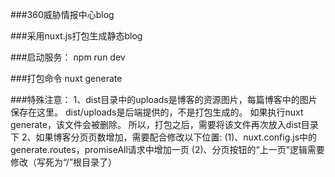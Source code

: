 ###360威胁情报中心blog

###采用nuxt.js打包生成静态blog

###启动服务： 
npm run dev

###打包命令
nuxt generate

###特殊注意：
1、dist目录中的uploads是博客的资源图片，每篇博客中的图片保存在这里。
   dist/uploads是后端提供的，不是打包生成的。 
   如果执行nuxt generate，该文件会被删除。
   所以，打包之后，需要将该文件再次放入dist目录下
2、如果博客分页页数增加，需要配合修改以下位置:
   (1)、nuxt.config.js中的generate.routes，promiseAll请求中增加一页
   (2)、分页按钮的“上一页”逻辑需要修改（写死为“/”根目录了）
